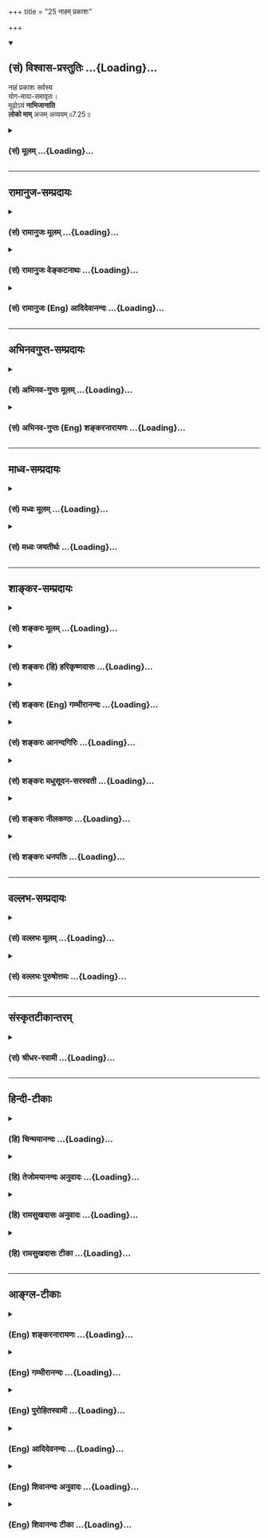 +++
title = "25 नाहम् प्रकाशः"

+++
<div class="js_include" newlevelforh1="2" title="(सं) विश्वास-प्रस्तुतिः" unfilled url="/mahAbhAratam/shlokashaH/06-bhIShma-parva/03-bhagavad-gItA-parva/saMskRtam/vishvAsa-prastutiH/07_jnAna-vijnAna-yogaH/25_nAham_prakAshaH.md">
<details open><summary><h2>(सं) विश्वास-प्रस्तुतिः ...{Loading}...</h2></summary>

नाहं प्रकाशः सर्वस्य  
योग-माया-समावृतः।  
मूढोऽयं **नाभिजानाति**  
**लोको माम्** अजम् अव्ययम्॥7.25॥
</details>
</div>
<div class="js_include collapsed" newlevelforh1="3" title="(सं) मूलम्" unfilled url="/mahAbhAratam/shlokashaH/06-bhIShma-parva/03-bhagavad-gItA-parva/saMskRtam/mUlam/07_jnAna-vijnAna-yogaH/25_nAham_prakAshaH.md">
<details><summary><h3>(सं) मूलम् ...{Loading}...</h3></summary>

नाहं प्रकाशः सर्वस्य योगमायासमावृतः।  
मूढोऽयं नाभिजानाति लोको मामजमव्ययम्।।7.25।।
</details>
</div>


_________________
## रामानुज-सम्प्रदायः
<div class="js_include collapsed" newlevelforh1="3" title="(सं) रामानुजः मूलम्" unfilled url="/mahAbhAratam/shlokashaH/06-bhIShma-parva/03-bhagavad-gItA-parva/saMskRtam/rAmAnujaH/mUlam/07_jnAna-vijnAna-yogaH/25_nAham_prakAshaH.md">
<details><summary><h3>(सं) रामानुजः मूलम् ...{Loading}...</h3></summary>

।।7.25।। क्षेत्रज्ञासाधारणमनुष्यत्वादिसंस्थानयोगाख्यमायया **समावृतः अहं न
सर्वस्यं प्रकाशः।** मयि मनुष्यत्वादिसंस्थानदर्शनमात्रेण **मूढः अयं लोको
माम्** अतिवाय्विन्द्रकर्माणम् अतिसूर्याग्नितेजसम् उपलभ्यमानम् अपि **अजम्
अव्ययं** निखिलजगदेककारणं सर्वेश्वरं मां सर्वसमाश्रयणीयत्वाय
मनुष्यत्वसंस्थानम् आस्थितं न **अभिजानाति।**

</details>
</div>
<div class="js_include collapsed" newlevelforh1="3" title="(सं) रामानुजः वेङ्कटनाथः" unfilled url="/mahAbhAratam/shlokashaH/06-bhIShma-parva/03-bhagavad-gItA-parva/saMskRtam/rAmAnujaH/venkaTanAthaH/07_jnAna-vijnAna-yogaH/25_nAham_prakAshaH.md">
<details><summary><h3>(सं) रामानुजः वेङ्कटनाथः ...{Loading}...</h3></summary>

  
  
।।7.25।। यदि त्वमप्रतिहतसङ्कल्पः साभिसन्धिकं सर्वसमाश्रयणीयत्वायावतीर्णः
तर्हि कथं तत्फलासिद्धिरित्यभिप्रायेण शङ्कतेकुत इति।
मायाशब्दस्तावद्विचित्र(शिष्ट)सृष्टिकरार्थवा चितया प्रागेव प्रपञ्चितः
त्रिगुणात्मिकया मायया समावृतत्वं तु प्रागवस्थावतारावस्थयोः साधारणम्
असाधारणश्चावरणहेतुरत्र सम्भवे वक्तुमुचितः सङ्कल्पादिश्च साधारणः
योगशब्दोऽपि सम्बन्धे प्रचुरप्रयोगत्वात्तदर्थः प्राप्तः तत्सम्बन्धी
चार्थसिद्धः स चात्रौचित्यात्प्रदेशान्तरेषु प्रसिद्धत्वाच्च
मनुष्यादिसंस्थानवेषभाषादिरेव तेनैवेन्द्रजालमायाव्यवच्छेदोऽपि सिद्ध
इत्यभिप्रायेणाहमनुष्यत्वादीति। प्रकाशः परस्वभावेनेति शेषः। तर्हि तवैवायं
दोष इत्यत्रोत्तरंमूढोऽयमित्यादि। अधिगम्यत्वायापादितं मनुष्यत्वादिकं
दुर्मतीनां परित्यागहेतुरभूत् नच पारमेश्वरस्वभावो मायया सर्वस्तिरोहितः
लोकोत्तरकर्मतेजःप्रभृतीनां प्रकाशनात्। किन्त्वयं मन्दो लोको
यत्किञ्चित्साधर्म्याद्धनावृते मयूखमालिनि खद्योतभावमवगच्छतीत्यभिप्रायेणाह
मयीति। मूढः मयि मनुष्यत्वादिभ्रमविशिष्ट इत्यर्थः। माम् इति
तदानीन्तनोपलभ्यमानाकारनिर्देशसामर्थ्यात्प्रदेशान्तरोक्तत्वाच्चअतिवाय्विन्द्रकर्माणमित्याद्युक्तम्।
परावस्थस्याज्ञानं सर्वेषां प्राप्तमेव हि इह तुपरं भावमजानन्तो
ममाव्ययमनुत्तमम् 7।24 इति मनुष्यत्वे परत्वस्याज्ञानमुच्यते तत्र
प्रतिषेध्यस्य ज्ञानस्य प्रसङ्गार्थं लिङ्गोक्तिरियम्।
निरतिशयदीप्तियुक्तत्वमपि जगत्कारणपरमपुरुषासाधारणधर्मतया वेदान्तेषु
निर्णीतम्। अतिवाय्विन्द्रकर्मत्वं च सर्वनियन्तृत्वलिङ्गम्। अजम् इत्यनेन
फलितमाहनिखिलजगदेककारणमिति। अव्ययम् इत्यनेन लब्धमाहसर्वेश्वरमिति। स्वरूपतो
धर्मतश्च निर्विकारत्वं हि तस्याव्ययत्वम् एतेनअजोऽपि सन्नव्ययात्मा
भूतानामीश्वरोऽपि सन् 4।6 इति प्रागुक्तसूचनं वा। अजमव्ययं नाभिजानाति
किन्तु पुरुषान्तरवत्कर्माधीनजन्मानं ज्ञानसङ्कोचादिमन्तं जानातीति शेषः।  
  

</details>
</div>
<div class="js_include collapsed" newlevelforh1="3" title="(सं) रामानुजः (Eng) आदिदेवानन्दः" unfilled url="/mahAbhAratam/shlokashaH/06-bhIShma-parva/03-bhagavad-gItA-parva/saMskRtam/rAmAnujaH/english/AdidevAnandaH/07_jnAna-vijnAna-yogaH/25_nAham_prakAshaH.md">
<details><summary><h3>(सं) रामानुजः (Eng) आदिदेवानन्दः ...{Loading}...</h3></summary>

7.25 Concealed by the Maya called Yogamaya, I am associated with a human form and other generic structures which are special to individual selves. Because of this I am not manifest to all. The foolish, by seeing in Me merely the human or the other generic structures, do not know that My powers are greater than those of Vayu and Indra, that My lustre is more brilliant than that of sun and fire, that though visible to all, I am unborn, immutable, the cause of all the worlds, the Lord of all, and that I have assumed a human form, so that all who want can take refuge in Me.

</details>
</div>


_________________
## अभिनवगुप्त-सम्प्रदायः
<div class="js_include collapsed" newlevelforh1="3" title="(सं) अभिनव-गुप्तः मूलम्" unfilled url="/mahAbhAratam/shlokashaH/06-bhIShma-parva/03-bhagavad-gItA-parva/saMskRtam/abhinava-guptaH/mUlam/07_jnAna-vijnAna-yogaH/25_nAham_prakAshaH.md">
<details><summary><h3>(सं) अभिनव-गुप्तः मूलम् ...{Loading}...</h3></summary>

।।7.25 7.26।। नाहमिति। वेदाहमिति। सर्वेषां नाहं गोचरतां प्राप्नोमि।

</details>
</div>
<div class="js_include collapsed" newlevelforh1="3" title="(सं) अभिनव-गुप्तः (Eng) शङ्करनारायणः" unfilled url="/mahAbhAratam/shlokashaH/06-bhIShma-parva/03-bhagavad-gItA-parva/saMskRtam/abhinava-guptaH/english/shankaranArAyaNaH/07_jnAna-vijnAna-yogaH/25_nAham_prakAshaH.md">
<details><summary><h3>(सं) अभिनव-गुप्तः (Eng) शङ्करनारायणः ...{Loading}...</h3></summary>

7.25 See Comment under 7.26

</details>
</div>


_________________
## माध्व-सम्प्रदायः
<div class="js_include collapsed" newlevelforh1="3" title="(सं) मध्वः मूलम्" unfilled url="/mahAbhAratam/shlokashaH/06-bhIShma-parva/03-bhagavad-gItA-parva/saMskRtam/madhvaH/mUlam/07_jnAna-vijnAna-yogaH/25_nAham_prakAshaH.md">
<details><summary><h3>(सं) मध्वः मूलम् ...{Loading}...</h3></summary>

।।7.25।। अज्ञानं च मदिच्छयेत्याह नाहमिति। योगेन सामर्थ्योपायेन मायया च।
मयैव मूढो नाभिजानाति। तथाहि पाद्मे आत्मनः प्रावृतिं चैव लोकचित्तस्य
बन्धनम्। स्वसामर्थ्येन देव्या च कुरुते स महेश्वरः इति च।

</details>
</div>
<div class="js_include collapsed" newlevelforh1="3" title="(सं) मध्वः जयतीर्थः" unfilled url="/mahAbhAratam/shlokashaH/06-bhIShma-parva/03-bhagavad-gItA-parva/saMskRtam/madhvaH/jayatIrthaH/07_jnAna-vijnAna-yogaH/25_nAham_prakAshaH.md">
<details><summary><h3>(सं) मध्वः जयतीर्थः ...{Loading}...</h3></summary>

।।7.25।। तथापिनाहं प्रकाशः इति पुनरुक्तिरित्यतस्तात्पर्यमाह **अज्ञानं
चे**ति। येनाज्ञानेन मामन्यथा मन्यन्ते तदज्ञानं च मदिच्छाधीनमेव न
स्वतन्त्रं येन तया निन्दया मम खेदः स्यादिति भावः। योग एव माया इति
व्याख्यानं (शं.) असदिति भावेनाह **योगेने**ति। सामर्थ्यमेवोपायः। युज्यते
येन योगोऽसावुपायः शक्तिरेव च इति वचनाद्योगशब्दस्योभयार्थत्वेन
द्वन्द्वैकवद्भावः किं न स्यात् इति चेत् न मायया चेत्यस्य वैयर्थ्यापत्तेः
तस्या अप्युपायविशेषत्वात्। अत एवोपायार्थत्वं गृहीत्वा सामर्थ्येति
तद्व्याख्यानं कृतम्। इदं तात्पर्यं श्लोके न प्रतीयत इत्यत आह
**मयैवे**ति। उक्तार्थस्थापनाय पुराणसम्मतिमाह **तथे**ति।

</details>
</div>


_________________
## शाङ्कर-सम्प्रदायः
<div class="js_include collapsed" newlevelforh1="3" title="(सं) शङ्करः मूलम्" unfilled url="/mahAbhAratam/shlokashaH/06-bhIShma-parva/03-bhagavad-gItA-parva/saMskRtam/shankaraH/mUlam/07_jnAna-vijnAna-yogaH/25_nAham_prakAshaH.md">
<details><summary><h3>(सं) शङ्करः मूलम् ...{Loading}...</h3></summary>

।।7.25।। **न अहं प्रकाशः सर्वस्य** लोकस्य केषांचिदेव मद्भक्तानां प्रकाशः
अहमित्यभिप्रायः। **योगमायासमावृतः** योगः गुणानां युक्तिः घटनं सैव माया
योगमाया तया योगमायया समावृतः संछन्नः इत्यर्थः। अत एव **मूढो लोकः अयं न
अभिजानाति माम् अजम् अव्ययम्**।। यया योगमायया समावृतं मां लोकः नाभिजानाति
नासौ योगमाया मदीया सती मम ईश्वरस्य मायाविनो ज्ञानं प्रतिबध्नाति यथा
अन्यस्यापि मायाविनः मायाज्ञानं तद्वत्।।  
  
यतः एवम् अतः

</details>
</div>
<div class="js_include collapsed" newlevelforh1="3" title="(सं) शङ्करः (हि) हरिकृष्णदासः" unfilled url="/mahAbhAratam/shlokashaH/06-bhIShma-parva/03-bhagavad-gItA-parva/saMskRtam/shankaraH/hindI/harikRShNadAsaH/07_jnAna-vijnAna-yogaH/25_nAham_prakAshaH.md">
<details><summary><h3>(सं) शङ्करः (हि) हरिकृष्णदासः ...{Loading}...</h3></summary>

।।7.25।। उनका वह अज्ञान किस कारणसे है सो बतलाते हैं तीनों गुणोंके
मिश्रणका नाम योग है और वही माया है उस योगमायासे आच्छादित हुआ मैं समस्त
प्राणिसमुदायके लिये प्रकट नहीं रहता हूँ अभिप्राय यह कि किन्हींकिन्हीं
भक्तोंके लिये ही मैं प्रकट होता हूँ। इसलिये यह मूढ़ जगत् ( प्राणिसमुदाय
) मुझ जन्मरहित अविनाशी परमात्माको नहीं जानता।

</details>
</div>
<div class="js_include collapsed" newlevelforh1="3" title="(सं) शङ्करः (Eng) गम्भीरानन्दः" unfilled url="/mahAbhAratam/shlokashaH/06-bhIShma-parva/03-bhagavad-gItA-parva/saMskRtam/shankaraH/english/gambhIrAnandaH/07_jnAna-vijnAna-yogaH/25_nAham_prakAshaH.md">
<details><summary><h3>(सं) शङ्करः (Eng) गम्भीरानन्दः ...{Loading}...</h3></summary>

7.25 Yoga-maya-samavrtah, being enveloped by yoga-maya-Yoga means the
combination, the coming together, of the (three) gunas; that
(combination) is itself maya, yoga-maya; being enveloped, i.e. veiled,
by that yoga-maya; aham, I; na prakasah, do not become manifest;
sarvasya, to all, to the world. The idea is that I become manifest only
to some devotees of Mine. For this very reason, ayam, this; mudhah,
deluded; lokah, world; na abhijanati, does not know; mam, Me; who am
ajam, birthless; and avyayam, undecaying. \[In verse 13 the reason for
the non-realization of the supreme, unalified Brahman was stated. The
present verse states the reason for the non-realization of the alified
Brahman.\] 'That yoga-maya, because of My being covered by which the
world does not know Me- that yoga-maya, since it belongs to Me, does not
obstruct the knowlege of Me who am God, the possessor of maya, just as
the magic of any other magician does not cover his knowledge.' Since
this is so, therefore-

</details>
</div>
<div class="js_include collapsed" newlevelforh1="3" title="(सं) शङ्करः आनन्दगिरिः" unfilled url="/mahAbhAratam/shlokashaH/06-bhIShma-parva/03-bhagavad-gItA-parva/saMskRtam/shankaraH/AnandagiriH/07_jnAna-vijnAna-yogaH/25_nAham_prakAshaH.md">
<details><summary><h3>(सं) शङ्करः आनन्दगिरिः ...{Loading}...</h3></summary>

।।7.25।। अविवेकरूपमज्ञानं भगवन्निष्ठाप्रतिबन्धकमुक्तं तस्मिन्नपि निमित्तं
प्रश्नपूर्वकमनाद्यज्ञानमुपन्यस्यति **तदीयमज्ञानमित्यादिना।**
त्रिभिर्गुणमयैरित्यनौपाधिकरूपस्याप्रतिपत्तौ कारणमुक्तमत्र तु
सोपाधिकस्यापीति विशेषं गृहीत्वा व्याचष्टे **नाहमिति।** तर्हि
भगवद्भक्तिरनुपयुक्तेत्याशङ्क्याह **केषांचिदिति।** सर्वस्य लोकस्य न
प्रकाशोऽहमित्यत्र हेतुमाह **योगेति।**
अनाद्यनिर्वाच्याज्ञानाच्छन्नत्वादेव मद्विषये लोकस्य मौढ्यं ततश्च
मदीयस्वरूपविवेकाभावान्मन्निष्ठत्वराहित्यमित्याह **अतएवेति।**

</details>
</div>
<div class="js_include collapsed" newlevelforh1="3" title="(सं) शङ्करः मधुसूदन-सरस्वती" unfilled url="/mahAbhAratam/shlokashaH/06-bhIShma-parva/03-bhagavad-gItA-parva/saMskRtam/shankaraH/madhusUdana-sarasvatI/07_jnAna-vijnAna-yogaH/25_nAham_prakAshaH.md">
<details><summary><h3>(सं) शङ्करः मधुसूदन-सरस्वती ...{Loading}...</h3></summary>

।।7.25।। ननु जन्मकालेऽपि सर्वयोगिध्येयं श्रीवैकुण्ठस्थमैश्वरमेव
रूपमाविर्भावितवति संप्रति च
श्रीवत्सकौस्तुभवनमालाकिरीटकुण्डलादिदिव्योपकरणशालिनि
कम्बुकमलकौमोदकीचक्रवरधारिचतुर्भुजे श्रीमद्वैनतेयवाहने
निखिलसुरलोकसंपादितराजराजेश्वराभिषेकादिमहावैभवे सर्वसुरासुरजेतरि
विविधदिव्यलीलाविलासशीले सर्वावतारशिरोमणौ साक्षाद्वैकुण्ठनायके
निखिललोकदुःखनिस्ताराय भुवमवतीर्णे
विरिञ्चिप्रपञ्चासंभविनिरतिशयसौन्दर्यसारसर्वस्वमूर्तौ
बाललीलाविमोहितविधातरि तरणिकिरणोज्ज्वलव्यपीताम्बरे निरुपमश्यामसुन्दरे
करदीकृतपारिजातार्थपराजितपुरन्दरे बाणयुद्धविजितशशाङ्कशेखरे
समस्तसुरासुरविजयिनरकप्रभृतिमहादैतेयप्रकरप्राणपर्यन्तसर्वस्वहारिणि
श्रीदामादिपरमरङ्कमहावैभवकारिणि षोडशसहस्रदिव्यरूपधारिण्यपरिमेयगुणगरिमणि
महामहिमनिनारदमार्क्रण्डेयादिमहामुनिगणस्तुते त्वयि कथमविवेकिनोऽपि
मनुष्यबुद्धिर्जीवबुद्धिर्वेत्यर्जुनाशङ्कामपनिनीषुराह भगवान् अहं सर्वस्य
लोकस्य न प्रकाशः स्वेन रूपेण प्रकटो न भवामि किंतु केषांचिन्मद्भक्तानामेव
प्रकटो भवामीत्यभिप्रायः। कथं सर्वस्य लोकस्य न प्रकट इत्यत्र हेतुमाह
योगमायासमावृतः योगो मम संकल्पस्तद्वशवर्तिनी माया योगमाया तयाऽयमभक्तो जनो
मां स्वरूपेण न जानात्वितिसंकल्पानुविधायिन्या मायया सम्यगावृतः। सत्यपि
ज्ञानकारणे ज्ञानविषयत्वायोग्यः कृतः। अतो यदुक्तं परं भावमजानन्त इति तत्र
मम संकल्प एव कारणमित्युक्तं भवति। अतो मम मायया मूढ आवृतज्ञानः सन्नयं
चतुर्विधभक्तविलक्षणो लोकः सत्यपि ज्ञानकारणे मामजमव्ययमनाद्यनन्तं
परमेश्वरं नाभिजानाति किंतु विपरीतदृष्ट्या मनुष्यमेव कंचिन्मन्यत
इत्यर्थः। विद्यमानं वस्तुस्वरूपमावृणोत्यविद्यमानं च किंचिद्दर्शयतीति
लौकिकमायायामपि प्रसिद्धमेतत्।

</details>
</div>
<div class="js_include collapsed" newlevelforh1="3" title="(सं) शङ्करः नीलकण्ठः" unfilled url="/mahAbhAratam/shlokashaH/06-bhIShma-parva/03-bhagavad-gItA-parva/saMskRtam/shankaraH/nIlakaNThaH/07_jnAna-vijnAna-yogaH/25_nAham_prakAshaH.md">
<details><summary><h3>(सं) शङ्करः नीलकण्ठः ...{Loading}...</h3></summary>

।।7.25।। कुतस्त्वद्विषयमज्ञानं लोकस्येत्यत आह **नाहमिति।** हे योग योगिन्।
अर्शआद्यच्प्रत्ययान्तोऽयं योगशब्दः। अहं तत्पदार्थः सर्वस्य
योगिनस्त्वंपदार्थमात्राभिज्ञस्य न प्रकाशोऽस्मि। तत्र हेतुः मायासमावृत
इति। भाष्ये तु योगो युक्तिर्गुणानां घटनं सैव योगमाया चित्तसमाधिर्वा योगो
भगवतस्तत्कृता मायेति। भगवत्संकल्पवशवर्तिनी मायेत्यर्थः। उत्तरार्धः
स्पष्टार्थः।

</details>
</div>
<div class="js_include collapsed" newlevelforh1="3" title="(सं) शङ्करः धनपतिः" unfilled url="/mahAbhAratam/shlokashaH/06-bhIShma-parva/03-bhagavad-gItA-parva/saMskRtam/shankaraH/dhanapatiH/07_jnAna-vijnAna-yogaH/25_nAham_prakAshaH.md">
<details><summary><h3>(सं) शङ्करः धनपतिः ...{Loading}...</h3></summary>

।।7.25।। स्वाज्ञाने निमित्तमाह नेति। अहं परमेश्वरः सर्वस्य लोकस्य
परमेश्वरेण रुपेण प्रकटो न भवामि। किंतु केषांचित्स्वभक्तानां सैव माया
तया। यद्वा योगो भगवतश्चित्तसमाधिस्तत्कृता माया। भगवत्संकल्पवशवर्तिनीति
यावत्। उभयथाप्यनाद्यनिर्वाच्यमज्ञानं तया योगमायया समावृतः संच्छन्नः।
आच्छादित इति यावत्। हे योग योगिन्। अर्शआद्यच्प्रत्ययान्तोऽयं योगशब्दः।
अहं तत्पदार्थः सर्वस्य योगिनस्त्वंपदार्थमात्राभिज्ञस्य न प्रकाशोऽस्मि।
तत्र हेतुः मायया समावृत इत्यन्येषां पक्षस्तु
अगतिकगत्याश्रयणात्मिकयाऽरूच्या ग्रस्तः अतोऽनाद्यनिर्वाच्याज्ञानेन मूढो
मोहं गतोऽयं लोको मद्विमुखः मामजमव्ययं नाभिजानाति।

</details>
</div>


_________________
## वल्लभ-सम्प्रदायः
<div class="js_include collapsed" newlevelforh1="3" title="(सं) वल्लभः मूलम्" unfilled url="/mahAbhAratam/shlokashaH/06-bhIShma-parva/03-bhagavad-gItA-parva/saMskRtam/vallabhaH/mUlam/07_jnAna-vijnAna-yogaH/25_nAham_prakAshaH.md">
<details><summary><h3>(सं) वल्लभः मूलम् ...{Loading}...</h3></summary>

।।7.25।। कुत एवं न प्रकाशस इत्यत्राह नाहमिति। नाहं प्रकाशः सर्वस्य
संसृतस्य किन्तु स्वभक्तानामेव यतोऽहं योगमायासमावृतः
अंशांशिभावावस्थित्यादिसर्वभवनरूपा योगशक्तिरेवान्येषां व्यामोहिका माया
तयासम्यगासमन्ताद्वृतः। वृञ् वरणे इतिधातोः लोको वा योगमायासमावृतो न
जानाति।

</details>
</div>
<div class="js_include collapsed" newlevelforh1="3" title="(सं) वल्लभः पुरुषोत्तमः" unfilled url="/mahAbhAratam/shlokashaH/06-bhIShma-parva/03-bhagavad-gItA-parva/saMskRtam/vallabhaH/puruShottamaH/07_jnAna-vijnAna-yogaH/25_nAham_prakAshaH.md">
<details><summary><h3>(सं) वल्लभः पुरुषोत्तमः ...{Loading}...</h3></summary>

  
  
।।7.25।। ननु मनुष्या विवेकादिसहिताः कथं न त्वां जानन्ति इत्यत आह नाहमिति।
अहं सर्वस्य साधारणस्य प्रकाशः प्रकटो न भवामि किन्तु कस्यचिद्भक्तस्यैव।
तत्र हेतुमाह योगमायासमावृत इति। योगार्थमेव या माया अन्तरङ्गा दासीभूता
शक्तिस्तया आवृतो रसार्थमाच्छन्नः। अतो मूढो भक्त्यालोचनादिज्ञानशून्योऽयं
**परिदृश्यमानो** मां पश्यन्नपि स्वरूपज्ञानरहितो लोको
बहिर्दृष्टिर्मामजं जन्मरहितं लीलया प्रकटमव्ययं नित्यं नाभिजानाति अभितः
सर्वभावेन न जानाति।  
  

</details>
</div>


_________________
## संस्कृतटीकान्तरम्
<div class="js_include collapsed" newlevelforh1="3" title="(सं) श्रीधर-स्वामी" unfilled url="/mahAbhAratam/shlokashaH/06-bhIShma-parva/03-bhagavad-gItA-parva/saMskRtam/shrIdhara-svAmI/07_jnAna-vijnAna-yogaH/25_nAham_prakAshaH.md">
<details><summary><h3>(सं) श्रीधर-स्वामी ...{Loading}...</h3></summary>

।।7.25।। तेषां स्वाज्ञाने हेतुमाह **नाहमिति।** सर्वस्य लोकस्य नाहं
प्रकाशः प्रकटो न भवामि किंतु मद्भक्तानामेव। यतो योगमायया समावृतः। योगो
युक्तिः मदीयः कोऽप्यचिन्त्यप्रज्ञाविलासः स एव माया अघटमानघटनाचातुर्यं
अनया संच्छन्नः अतएव मत्स्वरूपज्ञाने मूढः सन्नयं लोकः अजमव्ययं च मां न
जानाति।

</details>
</div>


_________________
## हिन्दी-टीकाः
<div class="js_include collapsed" newlevelforh1="3" title="(हि) चिन्मयानन्दः" unfilled url="/mahAbhAratam/shlokashaH/06-bhIShma-parva/03-bhagavad-gItA-parva/hindI/chinmayAnandaH/07_jnAna-vijnAna-yogaH/25_nAham_prakAshaH.md">
<details><summary><h3>(हि) चिन्मयानन्दः ...{Loading}...</h3></summary>

।।7.25।। यदि समस्त जगत् के अधिष्ठान के रूप में कोई दिव्य तत्त्व विद्यमान
है तो फिर क्या कारण है कि सब लोगों के द्वारा सर्वत्र सदा वह अनुभव नहीं
किया जाता क्यों हम परिच्छिन्न जीव के समान व्यवहार करते हैं और अपने अनन्त
स्वरूप को पहचान नहीं पाते संक्षेप में मुझमें और मेरे स्वरूप के मध्य कौन
सा आवरण पड़ा हुआ है जब जिज्ञासु साधकगण वेदान्त प्रतिपादित सिद्धांतों का
अध्ययन करते हैं तो स्वाभाविक ही उनके मन में इस प्रकार के प्रश्न उठते
हैं। भगवान् कहते हैं यह मोहित जगत् मुझ अजन्मा अविनाशी को नहीं जानता है
क्योंकि उनके लिए मैं त्रिगुणात्मिका योगमाया से आच्छादित रहता हूँ। जब
वेदान्त के प्रारम्भिक विद्यार्थी माया को एक बाह्य वस्तु के रूप में समझने
का प्रयत्न करते हैं तब उसे समझने में अत्यन्त कठिनाई होती है। परन्तु जब
वे अध्यात्म दृष्टि से विचार करते हैं अर्थात् अपने ही अन्तकरण में माया
किस प्रकार कार्य करती है ऐसा विचार करते हैं तो माया का सिद्धांत स्पष्ट
हो जाता है। माया प्रिज्म (आयत) के समान ऐसी उपाधि है जिसके माध्यम से
अवर्ण अद्वैत स्वरूप तत्त्व जब व्यक्त होता है तब सप्तरंगी प्रकाश के समान
वह नानाविधि सृष्टि के रूप में प्रतीत होता है। व्यष्टि (एक व्यक्ति) में
कार्य कर रही माया को ही अविद्या कहते हैं। ऋषियों ने इस अविद्या का जो कि
जीव के सब दुखों का कारण है सूक्ष्म अध्ययन किया और यह उद्घाटित किया कि यह
तीन गुणों से युक्त है जो मनुष्य को प्रभावित करते हैं। ये तीन गुण हैं
सत्त्व रज और तम जो एक आयत का (प्रिज्म) का सा काम करते हैं और जिनके
माध्यम से हमें इस बहुविधि सृष्टि का अनुभव होता है। रजोगुण का कार्य है
विक्षेप और तमोगुण का कार्य बुद्धि पर पड़ा आवरण है। त्रिगुणों के विकारों
से मोहित और भ्रान्त पुरुष को आत्मा का साक्षात् ज्ञान नहीं होता। उस
आत्मज्ञान के लिए गुरु के उपदेश तथा स्वयं की साधना की आवश्यकता होती है।
किसी ग्रामीण अनपढ़ व्यक्ति के लिए बल्ब में विद्युत का अभाव प्रतीत होता
है क्योंकि वह अव्यक्त होती है। उसके प्रवाह को प्रत्यक्ष अनुभव करने के
लिए सैद्धांतिक ज्ञान तथा प्रत्यक्ष प्रयोग की अपेक्षा होती है। एक बार
विद्युत शक्ति के गुणधर्म का ज्ञान हो जाने पर यदि वह मनुष्य उसी बल्ब में
प्रकाश देखे तो उसे अव्यक्त विद्युत का ज्ञान तत्काल हो जाता है इसी प्रकार
आत्मसंयम श्रवण मनन और निदिध्यासन के द्वारा जब साधक का क्षुब्ध मन
प्रशान्त हो जाता है तब आवरण के अभाव में वह मुझ अजन्मा अविनाशी स्वरूप को
पहचान लेता है। अज्ञानी जीव विषयउपभोगों में नित्य सुख की खोज तभी तक करता
है जब तक आवरण और विक्षेप की निवृत्ति नहीं हो जाती। कामाग्नि में सुलगते
निराशा में जकड़े असन्तोष से कुचले और आत्मनाश के भय से व्याकुल उन्मत्त और
संत्तप्त मनों में समता और एकाग्रता कदापि नहीं हो सकती कि वे क्षणभर के
लिए भी आत्मा का शुद्ध स्वरूप अनुभव कर सकें। योगमाया से मोहित यह जगत् मुझ
अव्यय स्वरूप को नहीं जानता। मानो नाम और रूप की इस सृष्टि ने आत्मा को
आवृत्त कर दिया है। यह आवरण उसी प्रकार का है जैसे प्रेत स्तम्भ को
मृगमरीचिका रेत को और तरंगे समुद्र को आच्छादित कर देती हैं जीवन की अज्ञान
दशा के विपरीत श्रीकृष्ण अपने स्वरूप को बताते हुए कहते हैं

</details>
</div>
<div class="js_include collapsed" newlevelforh1="3" title="(हि) तेजोमयानन्दः अनुवादः" unfilled url="/mahAbhAratam/shlokashaH/06-bhIShma-parva/03-bhagavad-gItA-parva/hindI/tejomayAnandaH/anuvAdaH/07_jnAna-vijnAna-yogaH/25_nAham_prakAshaH.md">
<details><summary><h3>(हि) तेजोमयानन्दः अनुवादः ...{Loading}...</h3></summary>

।।7.25।। अपनी योगमाया से आवृत्त मैं सबको प्रत्यक्ष नहीं होता हूँ। यह
मोहित लोक (मनुष्य) मुझ जन्मरहित, अविनाशी को नहीं जानता है।।

</details>
</div>
<div class="js_include collapsed" newlevelforh1="3" title="(हि) रामसुखदासः अनुवादः" unfilled url="/mahAbhAratam/shlokashaH/06-bhIShma-parva/03-bhagavad-gItA-parva/hindI/rAmasukhadAsaH/anuvAdaH/07_jnAna-vijnAna-yogaH/25_nAham_prakAshaH.md">
<details><summary><h3>(हि) रामसुखदासः अनुवादः ...{Loading}...</h3></summary>

।।7.25।। जो मूढ़ मनुष्य मेरेको अज और अविनाशी ठीक तरहसे नहीं जानते
(मानते), उन सबके सामने योगमायासे अच्छी तरहसे आवृत हुआ मैं प्रकट नहीं
होता।

</details>
</div>
<div class="js_include collapsed" newlevelforh1="3" title="(हि) रामसुखदासः टीका" unfilled url="/mahAbhAratam/shlokashaH/06-bhIShma-parva/03-bhagavad-gItA-parva/hindI/rAmasukhadAsaH/TIkA/07_jnAna-vijnAna-yogaH/25_nAham_prakAshaH.md">
<details><summary><h3>(हि) रामसुखदासः टीका ...{Loading}...</h3></summary>

।।7.25।।***व्याख्या--*'मूढोऽयं नाभिजानाति लोको मामजमव्ययम्--**मैं अज और
अविनाशी हूँ अर्थात् जन्ममरणसे रहित हूँ। ऐसा होनेपर भी मैं प्रकट और
अन्तर्धान होनेकी लीला करता हूँ अर्थात् जब मैं अवतार लेता हूँ, तब अज
(अजन्मा) रहता हुआ ही अवतार लेता हूँ और अव्ययात्मा रहता हुआ ही अन्तर्धान
हो जाता हूँ। जैसे सूर्य भगवान् उदय होते हैं तो हमारे सामने आ जाते हैं और
अस्त होते हैं तो हमारे नेत्रोंसे ओझल हो जाते हैं, छिप जाते हैं, ऐसे ही
मैं केवल प्रकट और अन्तर्धान होनेकी लीला करता हूँ। जो मेरेको इस प्रकार
जन्म-मरणसे रहित मानते हैं, वे तो असम्मूढ़ हैं (गीता 10। 3 15। 19)।
परन्तु जो मेरेको साधारण प्राणियोंकी तरह जन्मनेमरनेवाला मानते हैं, वे
मूढ़ हैं (गीता 9। 11)। भगवान्को अज, अविनाशी न माननेमें कारण है कि इस
मनुष्यका भगवान्के साथ जो स्वतः अपनापन है, उसको भूलकर इसने शरीरको अपना
मान लिया कि 'यह शरीर ही मैं हूँ और यह शरीर मेरा है। ' इसलिये उसके सामने
परदा आ गया, जिससे वह भगवान्को भी अपने समान ही जन्मने-मरनेवाला मानने
लगा। मूढ़ मनुष्य मेरेको अज और अविनाशी नहीं जानते। उनके न जाननेमें दो कारण
हैं--एक तो मेरा योगमायासे छिपा रहना और एक उनकी मूढ़ता। जैसे, किसी शहरमें
किसीका एक घर है और वह अपने घरमें बंद है तथा शहरके सब-के-सब घर शहरकी
चहारदीवारी (परकोटे) में बंद हैं। अगर वह मनुष्य बाहर निकलना चाहे तो अपने
घरसे निकल सकता है, पर शहरकी चहारदीवारीसे निकलना उसके हाथकी बात नहीं है।
हाँ, यदि उस शहरका राजा चाहे तो वह चहारदीवारीका दरवाजा भी खोल सकता है और
उसके घरका दरवाजा भी खोल सकता है। अगर वह मनुष्य अपने घरका दरवाजा नहीं खोल
सकता तो राजा उस दरवाजेको तोड़ भी सकता है। ऐसे ही यह प्राणी अपनी मूढ़ताको
दूर करके अपने नित्य स्वरूपको जान सकता है। परन्तु सर्वथा भगवत्तत्त्वका
बोध तो भगवान्की कृपासे ही हो सकता है। भगवान् जिसको जनाना चाहें, वही उनको
जान सकता है--**'सोइ जानइ जेहि देहु जनाई'** (मानस 2। 127। 2)। अगर मनुष्य
सर्वथा भगवान्के शरण हो जाय तो भगवान् उसके अज्ञानको भी दूर कर देते हैं और
अपनी मायाको भी दूर कर देते हैं।

</details>
</div>


_________________
## आङ्ग्ल-टीकाः
<div class="js_include collapsed" newlevelforh1="3" title="(Eng) शङ्करनारायणः" unfilled url="/mahAbhAratam/shlokashaH/06-bhIShma-parva/03-bhagavad-gItA-parva/english/shankaranArAyaNaH/07_jnAna-vijnAna-yogaH/25_nAham_prakAshaH.md">
<details><summary><h3>(Eng) शङ्करनारायणः ...{Loading}...</h3></summary>

7.25. Being surrounded by the trick-of-yoga-Illusion, I am not clear to all; \[and hence\] this deluded world \[of perceivers\] does not recognise Me, the unborn and the undying.

</details>
</div>
<div class="js_include collapsed" newlevelforh1="3" title="(Eng) गम्भीरानन्दः" unfilled url="/mahAbhAratam/shlokashaH/06-bhIShma-parva/03-bhagavad-gItA-parva/english/gambhIrAnandaH/07_jnAna-vijnAna-yogaH/25_nAham_prakAshaH.md">
<details><summary><h3>(Eng) गम्भीरानन्दः ...{Loading}...</h3></summary>

7.25 Being enveloped by yoga-maya, I do not become manifest to all. This deluded world does not know Me who am birthless and undecaying.

</details>
</div>
<div class="js_include collapsed" newlevelforh1="3" title="(Eng) पुरोहितस्वामी" unfilled url="/mahAbhAratam/shlokashaH/06-bhIShma-parva/03-bhagavad-gItA-parva/english/purohitasvAmI/07_jnAna-vijnAna-yogaH/25_nAham_prakAshaH.md">
<details><summary><h3>(Eng) पुरोहितस्वामी ...{Loading}...</h3></summary>

7.25 I am not visible to all, for I am enveloped by the illusion of Phenomenon. This deluded world does not know Me as the Unborn and the Imperishable.

</details>
</div>
<div class="js_include collapsed" newlevelforh1="3" title="(Eng) आदिदेवनन्दः" unfilled url="/mahAbhAratam/shlokashaH/06-bhIShma-parva/03-bhagavad-gItA-parva/english/AdidevanandaH/07_jnAna-vijnAna-yogaH/25_nAham_prakAshaH.md">
<details><summary><h3>(Eng) आदिदेवनन्दः ...{Loading}...</h3></summary>

7.25 Veiled by My Maya, I am not manifest to all. This deluded world does not recognize Me as the unborn and immutable.

</details>
</div>
<div class="js_include collapsed" newlevelforh1="3" title="(Eng) शिवानन्दः अनुवादः" unfilled url="/mahAbhAratam/shlokashaH/06-bhIShma-parva/03-bhagavad-gItA-parva/english/shivAnandaH/anuvAdaH/07_jnAna-vijnAna-yogaH/25_nAham_prakAshaH.md">
<details><summary><h3>(Eng) शिवानन्दः अनुवादः ...{Loading}...</h3></summary>

7.25 I am not manifest to all (as I am) veiled by the Yoga-Maya. This deluded world does not know Me, the unborn and imperishable.

</details>
</div>
<div class="js_include collapsed" newlevelforh1="3" title="(Eng) शिवानन्दः टीका" unfilled url="/mahAbhAratam/shlokashaH/06-bhIShma-parva/03-bhagavad-gItA-parva/english/shivAnandaH/TIkA/07_jnAna-vijnAna-yogaH/25_nAham_prakAshaH.md">
<details><summary><h3>(Eng) शिवानन्दः टीका ...{Loading}...</h3></summary>

7.25 न not; अहम् I; प्रकाशः manifest; सर्वस्य of all; योगमायासमावृतः
veiled by YogaMaya; मूढः deluded; अयम् this; न not; अभिजानाति knows;
लोकः world; माम् Me; अजम् unborn; अव्ययम् imperishable.Commentary I am not manifest to all the people; but I am certainly manifest to the chosen few who are My devotees; who have taken sole refuge in Me alone.
I am not visible to those who are deluded by the three Gunas and the pairs of opposites; and who are screened off by this universe which is a manifestation of the alities of Nature; My YogaMaya or My creative illusion. This veils the understanding of the worldlyminded people. So they are not able to behold the Lord Who keeps Maya under His perfect control.YogaMaya is the union of the three alities of Nature. The illusion or veil spread thery is called YogaMaya. The worldly people are deluded by the illusion born of the union of the three alities.
Therefore; they are not able to know the Lord Who is unborn and immutable.This YogaMaya is under the perfect control of the Lord. Isvara is the wielder of Maya. Therefore it cannot obscure His own knowledge;
just as the illusion created by the juggler cannot obstruct his,own knowledge or deceive him. The illusion which binds the worldly people cannot in the least affect the Lord Who has kep Maya under his perfect subjugation. (Cf.VII.13IX.5X.7XI.8)

</details>
</div>
